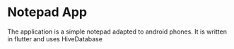 # Notepad App

The application is a simple notepad adapted to android phones.
It is written in flutter and uses HiveDatabase

